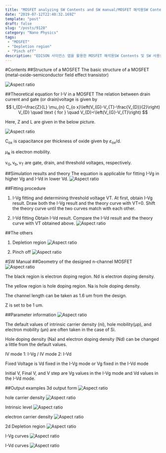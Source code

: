 ```yaml
---
title: "MOSFET analyzing SW Contents and SW manual/MOSFET 해석용SW Contents 및 SW 사용설명서"
date: "2019-07-12T22:40:32.169Z"
template: "post"
draft: false
slug: "/posts/9128"
category: "Nano Physics"
tags: 
 - "MOSFET"
 - "Depletion region"
 - "Pinch off"
description: "EDISON 사이언스 앱을 활용한 MOSFET 해석용SW Contents 및 SW 사용설명서"
---
```

#Contents
##Structure of a MOSFET
The basic structure of a MOSFET (metal-oxide-semiconductor field effect transistor)

![Aspect ratio](/media/POST/9128/0.jpg)

##Theoretical equation for I-V in a MOSFET
The relation between drain current and gate (or drain)voltage is given by
$$
I_{D}=\frac{Z}{L} \mu_{n} C_{o x}\left(V_{G}-V_{T}-\frac{V_{D}}{2}\right) V_{D} \quad \text { for } \quad V_{D}<\left(V_{G}-V_{T}\right)
$$

Here, Z and L are given in the below picture.

![Aspect ratio](/media/POST/9128/1.jpg)

$\mathrm{C}_{\mathrm{ox}}$ is capacitance per thickness of oxide given by $\varepsilon_{\mathrm{ox}} / \mathrm{d}$.

$\mu_{\mathbf{n}}$ is electron mobility.

$\mathrm{v}_{\mathrm{G}}, \mathrm{v}_{\mathrm{b}}, \mathrm{v}_{\mathrm{T}}$ are gate, drain, and threshold voltages, respectively.


##Simulation results and theory
The equation is applicable for fitting I-Vg in higher Vg and I-Vd in lower Vd.
![Aspect ratio](/media/POST/9128/2.jpg)


##Fitting procedure
1. I-Vg fitting and determining threshold voltage VT.
At first, obtain I-Vg result.
Draw both the I-Vg result and the theory curve with VT=0.
Shift the theory curve until the two curves match with each other.

2. I-Vd fitting
Obtain I-Vd result.
Compare the I-Vd result and the theory curve with VT obtained above.
![Aspect ratio](/media/POST/9128/3.jpg)


##The others
 1. Depletion region
![Aspect ratio](/media/POST/9128/4.jpg)


 2. Pinch off
![Aspect ratio](/media/POST/9128/5.jpg)

#SW Manual
##Geometry of the designed n-channel MOSFET
![Aspect ratio](/media/POST/9128/6.jpg)

The black region is electron doping region. Nd is electron doping density.

The yellow region is hole doping region. Na is hole doping density.

The channel length can be taken as 1.6 um from the design.

Z is set to be 1 um.

##Parameter information
![Aspect ratio](/media/POST/9128/7.jpg)

The default values of intrinsic carrier density (ni), hole mobility(μp), and electron mobility (μn) are often taken in the case of Si.

Hole doping density (Na) and electron doping density (Nd) can be changed a little from the default values.

IV mode 1: I-Vg / IV mode 2: I-Vd

Fixed Voltage is
Vd fixed in the I-Vg mode or Vg fixed in the I-Vd mode

Initial V, Final V, and V step are Vg values in the I-Vg mode and Vd values in the I-Vd mode.


##Output examples
3d output form
![Aspect ratio](/media/POST/9128/8.jpg)

hole carrier density
![Aspect ratio](/media/POST/9128/9.jpg)

Intrinsic level
![Aspect ratio](/media/POST/9128/10.jpg)


electron carrier density
![Aspect ratio](/media/POST/9128/11.jpg)


2d Depletion region
![Aspect ratio](/media/POST/9128/12.jpg)


I-Vg curves
![Aspect ratio](/media/POST/9128/13.jpg)


I-Vd curves
![Aspect ratio](/media/POST/9128/14.jpg)

